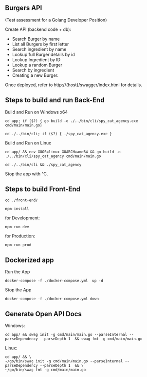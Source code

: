 ## Burgers API

(Test assessment for a Golang Developer Position)

Create API (backend code + db):

* Search Burger by name
* List all Burgers by first letter
* Search ingredient by name
* Lookup full Burger details by id
* Lookup Ingredient by ID
* Lookup a random Burger
* Search by ingredient
* Creating a new Burger.

Once deployed, refer to http://{host}/swagger/index.html for details.

## Steps to build and run Back-End

Build and Run on Windows x64

```shell
cd app; if ($?) { go build -o ./../bin/cli/spy_cat_agency.exe cmd/main/main.go}
```

```shell
cd ./../bin/cli; if ($?) { ./spy_cat_agency.exe }
```

Build and Run on Linux

```shell
cd app/ && env GOOS=linux GOARCH=amd64 && go build -o ./../bin/cli/spy_cat_agency cmd/main/main.go
```

```shell
cd ./../bin/cli && ./spy_cat_agency
```

Stop the app with ^C.

## Steps to build Front-End

```shell
cd ./front-end/
```

```shell
npm install
```

for Development:

```shell
npm run dev
```
for Production:

```shell
npm run prod
```

## Dockerized app

Run the App

```shell
docker-compose -f ./docker-compose.yml  up -d
```

Stop the App

```shell
docker-compose -f ./docker-compose.yml down
```

## Generate Open API Docs

Windows:

```shell
cd app/ && swag init -g cmd/main/main.go --parseInternal --parseDependency --parseDepth 1  && swag fmt -g cmd/main/main.go
```

Linux:

```shell
cd app/ && \ 
~/go/bin/swag init -g cmd/main/main.go --parseInternal --parseDependency --parseDepth 1  && \ 
~/go/bin/swag fmt -g cmd/main/main.go 